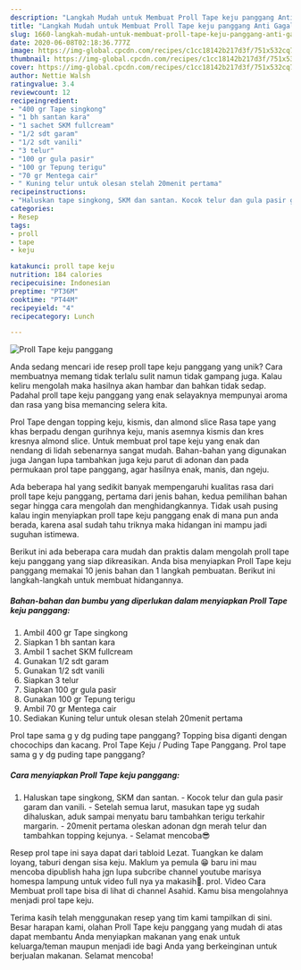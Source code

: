 ```yaml
---
description: "Langkah Mudah untuk Membuat Proll Tape keju panggang Anti Gagal"
title: "Langkah Mudah untuk Membuat Proll Tape keju panggang Anti Gagal"
slug: 1660-langkah-mudah-untuk-membuat-proll-tape-keju-panggang-anti-gagal
date: 2020-06-08T02:18:36.777Z
image: https://img-global.cpcdn.com/recipes/c1cc18142b217d3f/751x532cq70/proll-tape-keju-panggang-foto-resep-utama.jpg
thumbnail: https://img-global.cpcdn.com/recipes/c1cc18142b217d3f/751x532cq70/proll-tape-keju-panggang-foto-resep-utama.jpg
cover: https://img-global.cpcdn.com/recipes/c1cc18142b217d3f/751x532cq70/proll-tape-keju-panggang-foto-resep-utama.jpg
author: Nettie Walsh
ratingvalue: 3.4
reviewcount: 12
recipeingredient:
- "400 gr Tape singkong"
- "1 bh santan kara"
- "1 sachet SKM fullcream"
- "1/2 sdt garam"
- "1/2 sdt vanili"
- "3 telur"
- "100 gr gula pasir"
- "100 gr Tepung terigu"
- "70 gr Mentega cair"
- " Kuning telur untuk olesan stelah 20menit pertama"
recipeinstructions:
- "Haluskan tape singkong, SKM dan santan. Kocok telur dan gula pasir garam dan vanili. Setelah semua larut, masukan tape yg sudah dihaluskan, aduk sampai menyatu baru tambahkan terigu terkahir margarin. 20menit pertama oleskan adonan dgn merah telur dan tambahkan topping kejunya. Selamat mencoba😎"
categories:
- Resep
tags:
- proll
- tape
- keju

katakunci: proll tape keju 
nutrition: 184 calories
recipecuisine: Indonesian
preptime: "PT36M"
cooktime: "PT44M"
recipeyield: "4"
recipecategory: Lunch

---
```



![Proll Tape keju panggang](https://img-global.cpcdn.com/recipes/c1cc18142b217d3f/751x532cq70/proll-tape-keju-panggang-foto-resep-utama.jpg)

Anda sedang mencari ide resep proll tape keju panggang yang unik? Cara membuatnya memang tidak terlalu sulit namun tidak gampang juga. Kalau keliru mengolah maka hasilnya akan hambar dan bahkan tidak sedap. Padahal proll tape keju panggang yang enak selayaknya mempunyai aroma dan rasa yang bisa memancing selera kita.

Prol Tape dengan topping keju, kismis, dan almond slice Rasa tape yang khas berpadu dengan gurihnya keju, manis asemnya kismis dan kres kresnya almond slice. Untuk membuat prol tape keju yang enak dan nendang di lidah sebenarnya sangat mudah. Bahan-bahan yang digunakan juga Jangan lupa tambahkan juga keju parut di adonan dan pada permukaan prol tape panggang, agar hasilnya enak, manis, dan ngeju.

Ada beberapa hal yang sedikit banyak mempengaruhi kualitas rasa dari proll tape keju panggang, pertama dari jenis bahan, kedua pemilihan bahan segar hingga cara mengolah dan menghidangkannya. Tidak usah pusing kalau ingin menyiapkan proll tape keju panggang enak di mana pun anda berada, karena asal sudah tahu triknya maka hidangan ini mampu jadi suguhan istimewa.


Berikut ini ada beberapa cara mudah dan praktis dalam mengolah proll tape keju panggang yang siap dikreasikan. Anda bisa menyiapkan Proll Tape keju panggang memakai 10 jenis bahan dan 1 langkah pembuatan. Berikut ini langkah-langkah untuk membuat hidangannya.

<!--inarticleads1-->

##### Bahan-bahan dan bumbu yang diperlukan dalam menyiapkan Proll Tape keju panggang:

1. Ambil 400 gr Tape singkong
1. Siapkan 1 bh santan kara
1. Ambil 1 sachet SKM fullcream
1. Gunakan 1/2 sdt garam
1. Gunakan 1/2 sdt vanili
1. Siapkan 3 telur
1. Siapkan 100 gr gula pasir
1. Gunakan 100 gr Tepung terigu
1. Ambil 70 gr Mentega cair
1. Sediakan  Kuning telur untuk olesan stelah 20menit pertama


Prol tape sama g y dg puding tape panggang? Topping bisa diganti dengan chocochips dan kacang. Prol Tape Keju / Puding Tape Panggang. Prol tape sama g y dg puding tape panggang? 

<!--inarticleads2-->

##### Cara menyiapkan Proll Tape keju panggang:

1. Haluskan tape singkong, SKM dan santan. - Kocok telur dan gula pasir garam dan vanili. - Setelah semua larut, masukan tape yg sudah dihaluskan, aduk sampai menyatu baru tambahkan terigu terkahir margarin. - 20menit pertama oleskan adonan dgn merah telur dan tambahkan topping kejunya. - Selamat mencoba😎


Resep prol tape ini saya dapat dari tabloid Lezat. Tuangkan ke dalam loyang, taburi dengan sisa keju. Maklum ya pemula 😁 baru ini mau mencoba dipublish haha jgn lupa subcribe channel youtube marisya homespa lampung untuk video full nya ya makasih🙏. prol. Video Cara Membuat proll tape bisa di lihat di channel Asahid. Kamu bisa mengolahnya menjadi prol tape keju. 

Terima kasih telah menggunakan resep yang tim kami tampilkan di sini. Besar harapan kami, olahan Proll Tape keju panggang yang mudah di atas dapat membantu Anda menyiapkan makanan yang enak untuk keluarga/teman maupun menjadi ide bagi Anda yang berkeinginan untuk berjualan makanan. Selamat mencoba!
